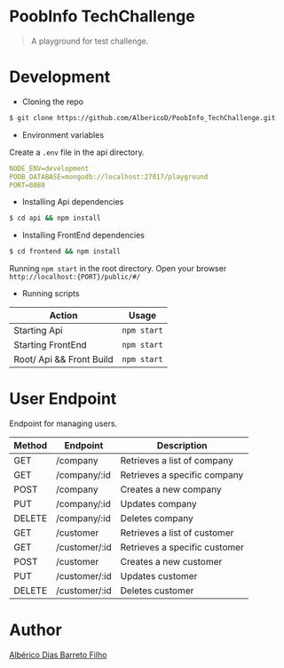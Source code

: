 # PoobInfo TechChallenge

> A playground for test challenge.

# Development

- Cloning the repo

```bash
$ git clone https://github.com/AlbericoD/PoobInfo_TechChallenge.git
```

- Environment variables

Create a `.env` file in the api directory.

```yml
NODE_ENV=development
POOB_DATABASE=mongodb://localhost:27017/playground
PORT=8080
```

- Installing Api dependencies

```bash
$ cd api && npm install
```

- Installing FrontEnd dependencies

```bash
$ cd frontend && npm install
```

Running `npm start` in the root directory.
Open your browser `http://localhost:{PORT}/public/#/`

- Running scripts

| Action                   | Usage       |
| ------------------------ | ----------- |
| Starting Api             | `npm start` |
| Starting FrontEnd        | `npm start` |
| Root/ Api && Front Build | `npm start` |

# User Endpoint

Endpoint for managing users.

| Method | Endpoint      | Description                   |
| ------ | ------------- | ----------------------------- |
| GET    | /company      | Retrieves a list of company   |
| GET    | /company/:id  | Retrieves a specific company  |
| POST   | /company      | Creates a new company         |
| PUT    | /company/:id  | Updates company               |
| DELETE | /company/:id  | Deletes company               |
| GET    | /customer     | Retrieves a list of customer  |
| GET    | /customer/:id | Retrieves a specific customer |
| POST   | /customer     | Creates a new customer        |
| PUT    | /customer/:id | Updates customer              |
| DELETE | /customer/:id | Deletes customer              |

# Author

[Albérico Dias Barreto Filho](https://www.linkedin.com/in/albericod/)
